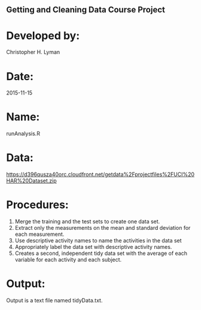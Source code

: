 ## Getting and Cleaning Data Course Project

# Developed by:
Christopher H. Lyman

# Date:
2015-11-15

# Name:
runAnalysis.R 

# Data: 
https://d396qusza40orc.cloudfront.net/getdata%2Fprojectfiles%2FUCI%20HAR%20Dataset.zip 
 
# Procedures:
1. Merge the training and the test sets to create one data set.
2. Extract only the measurements on the mean and standard deviation for each measurement. 
3. Use descriptive activity names to name the activities in the data set
4. Appropriately label the data set with descriptive activity names. 
5. Creates a second, independent tidy data set with the average of each variable for each activity and each subject.

# Output:
Output is a text file named tidyData.txt.
